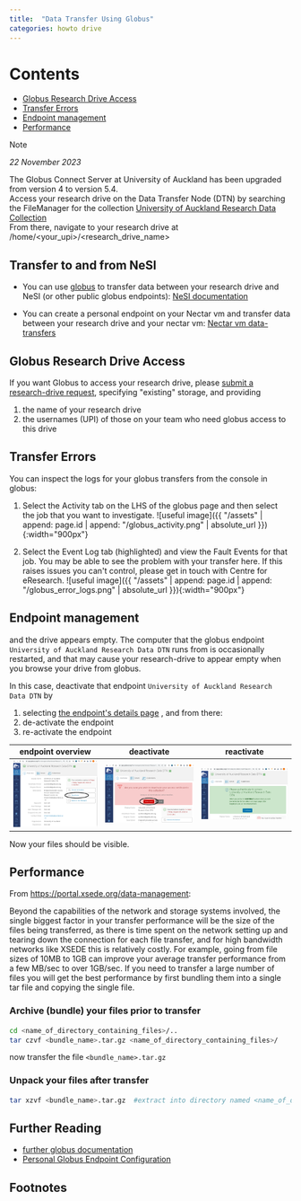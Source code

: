 ```yaml
---
title:  "Data Transfer Using Globus"
categories: howto drive
---
```


# Contents
  - [Globus Research Drive Access](#globus-research-drive-access)
  - [Transfer Errors](#transfer-errors)
  - [Endpoint management](#endpoint-management)
  - [Performance](#performance)




> [!NOTE]
>
> *22 November 2023*
>
>  The Globus Connect Server at University of Auckland has been upgraded from version 4 to version 5.4. \
> Access your research drive on the Data Transfer Node (DTN) by 
> searching the FileManager for the collection [University of Auckland Research Data Collection](https://app.globus.org/file-manager?destination_id=844ba90c-1d37-4480-8263-a206ebd9f4f3) \
> From there, navigate to your research drive at /home/\<your_upi\>/\<research_drive_name\>
>

## Transfer to and from NeSI

* You can use [globus](http://globus.org) to transfer data between your research drive and NeSI (or other public globus endpoints):
[NeSI documentation](https://support.nesi.org.nz/hc/en-gb/articles/4405623380751-Data-Transfer-using-Globus-V5)

* You can create a personal endpoint on your Nectar vm and transfer data between your research drive and your nectar vm:
[Nectar vm data-transfers](./ntr-drive.html)



## Globus Research Drive Access

If you want Globus to access your research drive, please [submit a research-drive request](https://eresearch-dashboard.auckland.ac.nz/service/research-storage/request), specifying "existing" storage, and providing
1. the name of your research drive
2. the usernames (UPI) of those on your team who need globus access to this drive




## Transfer Errors

You can inspect the logs for your globus transfers from the console
in globus:

1.  Select the Activity tab on the LHS of the globus
page and then select the job that you want to investigate. ![useful
image]({{ "/assets" | append: page.id | append: "/globus_activity.png"
| absolute_url }}){:width="900px"}

2. Select the Event Log tab
(highlighted) and view the Fault Events for that job.  You may be able
to see the problem with your transfer here.  If this raises issues you
can't control, please get in touch with Centre for eResearch. ![useful
image]({{ "/assets" | append: page.id | append: "/globus_error_logs.png"
| absolute_url }}){:width="900px"}



## Endpoint management

and the drive appears empty.
The computer that the globus endpoint `University of Auckland Research Data DTN` runs from is occasionally
restarted, and that may cause your research-drive to appear empty when you browse your drive from globus.

In this case, deactivate that endpoint `University of Auckland Research Data DTN`
by
1. selecting [the endpoint's details page](https://app.globus.org/file-manager/collections/e7f6aaae-fe52-11e8-9345-0e3d676669f4/overview)
, and from there:
2. de-activate the endpoint
3. re-activate the endpoint

| endpoint overview             |  deactivate              | reactivate                         |
:------------------------------:|:------------------------:|:-----------------------------------:
![](../assets/doc/drive-globus/endpoint_details.png)  |  ![](../assets/doc/drive-globus/endpoint_deactivate.png)  |  ![](../assets/doc/drive-globus/endpoint_reactivate.png)  |

Now your files should be visible.



## Performance

From https://portal.xsede.org/data-management:

>
Beyond the capabilities
of the network and storage systems involved, the single biggest factor
in your transfer performance will be the size of the files being
transferred, as there is time spent on the network setting up and
tearing down the connection for each file transfer, and for high
bandwidth networks like XSEDE this is relatively costly. For example,
going from file sizes of 10MB to 1GB can improve your average transfer
performance from a few MB/sec to over 1GB/sec. If you need to transfer
a large number of files you will get the best performance by first
bundling them into a single tar file and copying the single file.

### Archive (bundle) your files prior to transfer

```bash
cd <name_of_directory_containing_files>/..
tar czvf <bundle_name>.tar.gz <name_of_directory_containing_files>/
```
now transfer the file `<bundle_name>.tar.gz`

### Unpack your files after transfer

```bash
tar xzvf <bundle_name>.tar.gz  #extract into directory named <name_of_directory_containing_files>
```





## Further Reading

* [further globus documentation](https://uoa-eresearch.github.io/vmhandbook/doc/drive-globus.html)
* [Personal Globus Endpoint Configuration](https://support.nesi.org.nz/hc/en-gb/articles/360000217915)

## Footnotes
[^1]: This is due to an [upgrade of the underlying endpoint software to Globus 5](https://support.nesi.org.nz/hc/en-gb/articles/4405623380751-Data-Transfer-using-Globus-V5).


